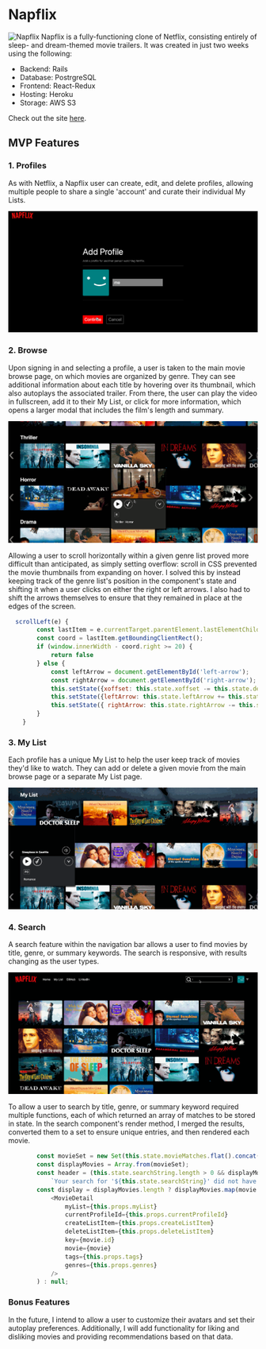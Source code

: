 # Napflix
![Napflix](/app/assets/images/readme/napflix_browse_top.png)
Napflix is a fully-functioning clone of Netflix, consisting entirely of sleep- and dream-themed movie trailers. It was created in just two weeks using the following: 

* Backend: Rails
* Database: PostrgreSQL
* Frontend: React-Redux
* Hosting: Heroku
* Storage: AWS S3

Check out the site [here](http://napflix.herokuapp.com/). 

## MVP Features
### 1. Profiles
As with Netflix, a  Napflix user can create, edit, and delete profiles, allowing multiple people to share a single 'account' and curate their individual My Lists.

![Adding a new profile](app/assets/images/readme/add_profile_demo.gif)

### 2. Browse
Upon signing in and selecting a profile, a user is taken to the main movie browse page, on which movies are organized by genre. They can see additional information about each title by hovering over its thumbnail, which also autoplays the associated trailer. From there, the user can play the video in fullscreen, add it to their My List, or click for more information, which opens a larger modal that includes the film's length and summary. 

![Browsing titles](app/assets/images/readme/movie_browse_demo.gif)

Allowing a user to scroll horizontally within a given genre list proved more difficult than anticipated, as simply setting overflow: scroll in CSS prevented the movie thumbnails from expanding on hover. I solved this by instead keeping track of the genre list's position in the component's state and shifting it when a user clicks on either the right or left arrows. I also had to shift the arrows themselves to ensure that they remained in place at the edges of the screen.

```javascript
  scrollLeft(e) {
        const lastItem = e.currentTarget.parentElement.lastElementChild.previousElementSibling
        const coord = lastItem.getBoundingClientRect();
        if (window.innerWidth - coord.right >= 20) {
            return false
        } else {
            const leftArrow = document.getElementById('left-arrow');
            const rightArrow = document.getElementById('right-arrow');
            this.setState({xoffset: this.state.xoffset -= this.state.delta});
            this.setState({leftArrow: this.state.leftArrow += this.state.delta});
            this.setState({ rightArrow: this.state.rightArrow -= this.state.delta });
        }
    }
```

### 3. My List
Each profile has a unique My List to help the user keep track of movies they'd like to watch. They can add or delete a given movie from the main browse page or a separate My List page. 

![Adding and removing title from My List](app/assets/images/readme/my_list_demo.gif)

### 4. Search
A search feature within the navigation bar allows a user to find movies by title, genre, or summary keywords. The search is responsive, with results changing as the user types. 

![Searching for movies](app/assets/images/readme/search_demo.gif)

To allow a user to search by title, genre, or summary keyword required multiple functions, each of which returned an array of matches to be stored in state. In the search component's render method, I merged the results, converted them to a set to ensure unique entries, and then rendered each movie.

```javascript
        const movieSet = new Set(this.state.movieMatches.flat().concat(this.state.genreMatches.flat()));
        const displayMovies = Array.from(movieSet);
        const header = (this.state.searchString.length > 0 && displayMovies.length === 0) ?
            `Your search for '${this.state.searchString}' did not have any matches.` : '';
        const display = displayMovies.length ? displayMovies.map(movie =>
            <MovieDetail
                myList={this.props.myList}
                currentProfileId={this.props.currentProfileId}
                createListItem={this.props.createListItem}
                deleteListItem={this.props.deleteListItem}
                key={movie.id}
                movie={movie}
                tags={this.props.tags}
                genres={this.props.genres}
            />
        ) : null;
```
### Bonus Features

In the future, I intend to allow a user to customize their avatars and set their autoplay preferences. Additionally, I will add functionality for liking and disliking movies and providing recommendations based on that data.

